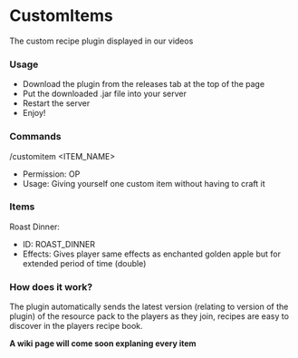 # CustomItems
The custom recipe plugin displayed in our videos

### Usage
- Download the plugin from the releases tab at the top of the page
- Put the downloaded .jar file into your server
- Restart the server
- Enjoy!

### Commands
/customitem <ITEM_NAME>
- Permission: OP
- Usage: Giving yourself one custom item without having to craft it

### Items
Roast Dinner:
- ID: ROAST_DINNER
- Effects: Gives player same effects as enchanted golden apple but for extended period of time (double)

### How does it work?
The plugin automatically sends the latest version (relating to version of the plugin) of the resource pack to the players as they join, recipes are easy to discover in the players recipe book.

**A wiki page will come soon explaning every item**
